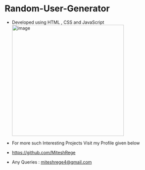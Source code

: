 # Random-User-Generator
- Developed using HTML , CSS and JavaScript
<br><img width="361" alt="image" src="https://github.com/MiteshRege/Random-User-Generator/assets/73270681/f4feab49-2c07-4e46-88fe-2308d6224095"><br>

- For more such Interesting Projects Visit my Profile given below
- https://github.com/MiteshRege
- Any Queries : miteshrege4@gmail.com
